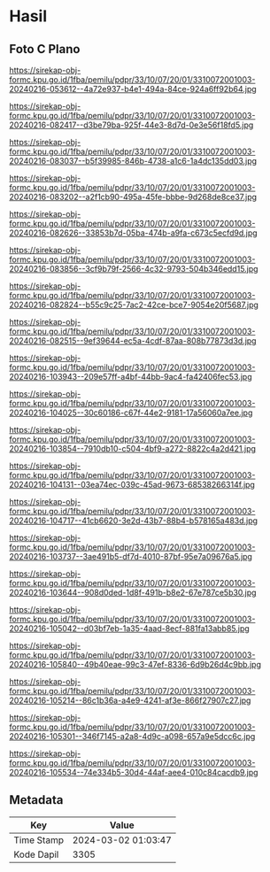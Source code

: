 # Hasil

## Foto C Plano

https://sirekap-obj-formc.kpu.go.id/1fba/pemilu/pdpr/33/10/07/20/01/3310072001003-20240216-053612--4a72e937-b4e1-494a-84ce-924a6ff92b64.jpg

https://sirekap-obj-formc.kpu.go.id/1fba/pemilu/pdpr/33/10/07/20/01/3310072001003-20240216-082417--d3be79ba-925f-44e3-8d7d-0e3e56f18fd5.jpg

https://sirekap-obj-formc.kpu.go.id/1fba/pemilu/pdpr/33/10/07/20/01/3310072001003-20240216-083037--b5f39985-846b-4738-a1c6-1a4dc135dd03.jpg

https://sirekap-obj-formc.kpu.go.id/1fba/pemilu/pdpr/33/10/07/20/01/3310072001003-20240216-083202--a2f1cb90-495a-45fe-bbbe-9d268de8ce37.jpg

https://sirekap-obj-formc.kpu.go.id/1fba/pemilu/pdpr/33/10/07/20/01/3310072001003-20240216-082626--33853b7d-05ba-474b-a9fa-c673c5ecfd9d.jpg

https://sirekap-obj-formc.kpu.go.id/1fba/pemilu/pdpr/33/10/07/20/01/3310072001003-20240216-083856--3cf9b79f-2566-4c32-9793-504b346edd15.jpg

https://sirekap-obj-formc.kpu.go.id/1fba/pemilu/pdpr/33/10/07/20/01/3310072001003-20240216-082824--b55c9c25-7ac2-42ce-bce7-9054e20f5687.jpg

https://sirekap-obj-formc.kpu.go.id/1fba/pemilu/pdpr/33/10/07/20/01/3310072001003-20240216-082515--9ef39644-ec5a-4cdf-87aa-808b77873d3d.jpg

https://sirekap-obj-formc.kpu.go.id/1fba/pemilu/pdpr/33/10/07/20/01/3310072001003-20240216-103943--209e57ff-a4bf-44bb-9ac4-fa42406fec53.jpg

https://sirekap-obj-formc.kpu.go.id/1fba/pemilu/pdpr/33/10/07/20/01/3310072001003-20240216-104025--30c60186-c67f-44e2-9181-17a56060a7ee.jpg

https://sirekap-obj-formc.kpu.go.id/1fba/pemilu/pdpr/33/10/07/20/01/3310072001003-20240216-103854--7910db10-c504-4bf9-a272-8822c4a2d421.jpg

https://sirekap-obj-formc.kpu.go.id/1fba/pemilu/pdpr/33/10/07/20/01/3310072001003-20240216-104131--03ea74ec-039c-45ad-9673-68538266314f.jpg

https://sirekap-obj-formc.kpu.go.id/1fba/pemilu/pdpr/33/10/07/20/01/3310072001003-20240216-104717--41cb6620-3e2d-43b7-88b4-b578165a483d.jpg

https://sirekap-obj-formc.kpu.go.id/1fba/pemilu/pdpr/33/10/07/20/01/3310072001003-20240216-103737--3ae491b5-df7d-4010-87bf-95e7a09676a5.jpg

https://sirekap-obj-formc.kpu.go.id/1fba/pemilu/pdpr/33/10/07/20/01/3310072001003-20240216-103644--908d0ded-1d8f-491b-b8e2-67e787ce5b30.jpg

https://sirekap-obj-formc.kpu.go.id/1fba/pemilu/pdpr/33/10/07/20/01/3310072001003-20240216-105042--d03bf7eb-1a35-4aad-8ecf-881fa13abb85.jpg

https://sirekap-obj-formc.kpu.go.id/1fba/pemilu/pdpr/33/10/07/20/01/3310072001003-20240216-105840--49b40eae-99c3-47ef-8336-6d9b26d4c9bb.jpg

https://sirekap-obj-formc.kpu.go.id/1fba/pemilu/pdpr/33/10/07/20/01/3310072001003-20240216-105214--86c1b36a-a4e9-4241-af3e-866f27907c27.jpg

https://sirekap-obj-formc.kpu.go.id/1fba/pemilu/pdpr/33/10/07/20/01/3310072001003-20240216-105301--346f7145-a2a8-4d9c-a098-657a9e5dcc6c.jpg

https://sirekap-obj-formc.kpu.go.id/1fba/pemilu/pdpr/33/10/07/20/01/3310072001003-20240216-105534--74e334b5-30d4-44af-aee4-010c84cacdb9.jpg


## Metadata

| Key        | Value               |
| ---------- | ------------------- |
| Time Stamp | 2024-03-02 01:03:47 |
| Kode Dapil | 3305                |



